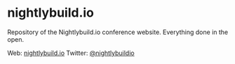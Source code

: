 nightlybuild.io
===============

Repository of the Nightlybuild.io conference website. Everything done in the open.

Web: [nightlybuild.io](http://nightlybuild.io/)
Twitter: [@nightlybuildio](https://twitter.com/nightlybuildio)
